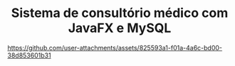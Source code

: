 <h1 align="center" width="100%">
  Sistema de consultório médico com JavaFX e MySQL
</h1>

<p align="center">
  
https://github.com/user-attachments/assets/825593a1-f01a-4a6c-bd00-38d853601b31

</p>
